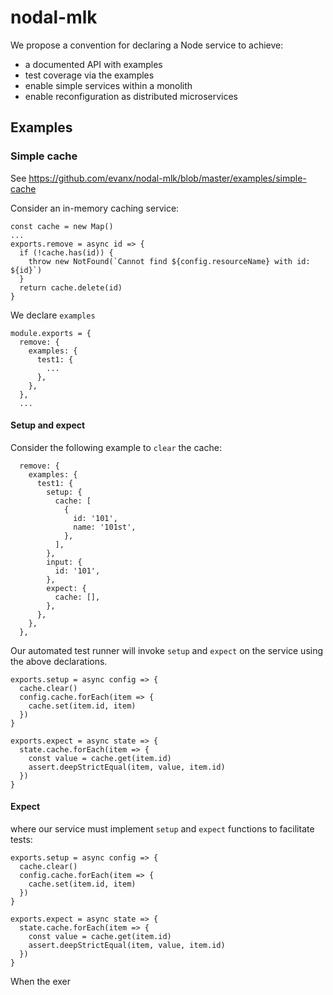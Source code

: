 # nodal-mlk

We propose a convention for declaring a Node service to achieve:

- a documented API with examples
- test coverage via the examples
- enable simple services within a monolith
- enable reconfiguration as distributed microservices

## Examples

### Simple cache

See https://github.com/evanx/nodal-mlk/blob/master/examples/simple-cache

Consider an in-memory caching service:

```
const cache = new Map()
...
exports.remove = async id => {
  if (!cache.has(id)) {
    throw new NotFound(`Cannot find ${config.resourceName} with id: ${id}`)
  }
  return cache.delete(id)
}
```

We declare `examples`

```
module.exports = {
  remove: {
    examples: {
      test1: {
        ...
      },
    },
  },
  ...
```

#### Setup and expect

Consider the following example to `clear` the cache:

```
  remove: {
    examples: {
      test1: {
        setup: {
          cache: [
            {
              id: '101',
              name: '101st',
            },
          ],
        },
        input: {
          id: '101',
        },
        expect: {
          cache: [],
        },
      },
    },
  },
```

Our automated test runner will invoke `setup` and `expect` on the service using the above declarations.

```
exports.setup = async config => {
  cache.clear()
  config.cache.forEach(item => {
    cache.set(item.id, item)
  })
}

exports.expect = async state => {
  state.cache.forEach(item => {
    const value = cache.get(item.id)
    assert.deepStrictEqual(item, value, item.id)
  })
}
```

#### Expect

where our service must implement `setup` and `expect` functions to facilitate tests:

```
exports.setup = async config => {
  cache.clear()
  config.cache.forEach(item => {
    cache.set(item.id, item)
  })
}

exports.expect = async state => {
  state.cache.forEach(item => {
    const value = cache.get(item.id)
    assert.deepStrictEqual(item, value, item.id)
  })
}
```

When the exer

